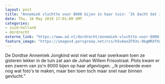 ```yaml
---
layout: post
title: "Annemiek vluchtte voor 8000 bijen in haar tuin: ‘Ik dacht dat ik een drone aan zag komen’"
date: Thu, 16 May 2019 17:01:00 GMT
categories: 
- zuid-holland 
- dordrecht 
externe_link: "https://www.ad.nl/dordrecht/annemiek-vluchtte-voor-8000-bijen-in-haar-tuin-ik-dacht-dat-ik-een-drone-aan-zag-komen~af3321a2/"
feature_image: "https://images4.persgroep.net/rcs/h5vAaeZF93s-9bgWRXfXoYlfQe8/diocontent/148509216/_fitwidth/400/?appId=21791a8992982cd8da851550a453bd7f&quality=0.7"
---
```


De Dordtse Annemiek Jongkind wist niet wat haar overkwam toen ze gisteren lekker in de tuin zat aan de Johan Willem Frisostraat. Plots kwam er een zwerm van zo'n 8000 bijen op haar afgevlogen. ,,Ik probeerde even nog wat foto's te maken, maar ben toen toch maar snel naar binnen gevlucht.”
